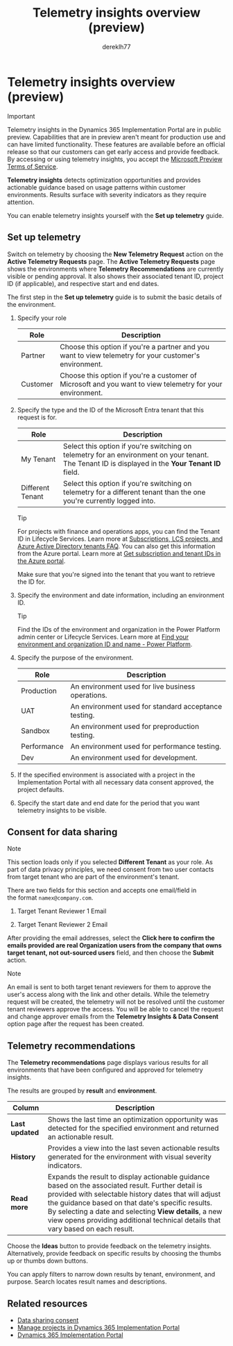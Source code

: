 ﻿---
title: Telemetry insights overview (preview) 
description: Learn how to set up and use telemetry insights, including overviews on feature details, requesting access and data consent.
author: dereklh77
ms.author: meesposi
ms.topic: article
ms.date: 04/16/2024
---

# Telemetry insights overview (preview)
<!--[This article is prerelease documentation and is subject to change.]-->

> [!IMPORTANT]
> Telemetry insights in the Dynamics 365 Implementation Portal are in public preview. Capabilities that are in preview aren't meant for production use and can have limited functionality. These features are available before an official release so that our customers can get early access and provide feedback.
> By accessing or using telemetry insights, you accept the [Microsoft Preview Terms of Service](https://go.microsoft.com/fwlink/?linkid=2242556).

**Telemetry insights** detects optimization opportunities and provides actionable guidance based on usage patterns within customer environments. Results surface with severity indicators as they require attention.

You can enable telemetry insights yourself with the **Set up telemetry** guide.

## Set up telemetry

Switch on telemetry by choosing the **New Telemetry Request** action on the **Active Telemetry Requests** page. The **Active Telemetry Requests** page shows the environments where **Telemetry Recommendations** are currently visible or pending approval. It also shows their associated tenant ID, project ID (if applicable), and respective start and end dates. 

The first step in the **Set up telemetry** guide is to submit the basic details of the environment.

1. Specify your role

    | Role | Description |
    |------|-------------|
    | Partner | Choose this option if you're a partner and you want to view telemetry for your customer's environment.
    | Customer | Choose this option if you're a customer of Microsoft and you want to view telemetry for your environment.

2. Specify the type and the ID of the Microsoft Entra tenant that this request is for.

    | Role | Description |
    |------|-------------|
    | My Tenant | Select this option if you're switching on telemetry for an environment on your tenant. The Tenant ID is displayed in the **Your Tenant ID** field. |
    | Different Tenant | Select this option if you're switching on telemetry for a different tenant than the one you're currently logged into. |

    > [!TIP]
   > For projects with finance and operations apps, you can find the Tenant ID in Lifecycle Services. Learn more at [Subscriptions, LCS projects, and Azure Active Directory tenants FAQ](/dynamics365/fin-ops-core/dev-itpro/get-started/subscription-overview#how-can-i-find-the-tenant-name-and-tenant-id-within-lcs). You can also get this information from the Azure portal. Learn more at [Get subscription and tenant IDs in the Azure portal](/azure/azure-portal/get-subscription-tenant-id#find-your-microsoft-entra-tenant).

    Make sure that you're signed into the tenant that you want to retrieve the ID for.

3. Specify the environment and date information, including an environment ID.

    > [!TIP]
   > Find the IDs of the environment and organization  in the Power Platform admin center or Lifecycle Services. Learn more at [Find your environment and organization ID and name - Power Platform](/power-platform/admin/determine-org-id-name).

4. Specify the purpose of the environment.

    | Role | Description |
    |------|-------------|
    | Production | An environment used for live business operations.|
    | UAT | An environment used for standard acceptance testing.|
    | Sandbox | An environment used for preproduction testing.|
    | Performance | An environment used for performance testing.|
    | Dev | An environment used for development.|

5. If the specified environment is associated with a project in the Implementation Portal with all necessary data consent approved, the project defaults.

6. Specify the start date and end date for the period that you want telemetry insights to be visible.

## Consent for data sharing

> [!NOTE]
> This section loads only if you selected **Different Tenant** as your role. As part of data privacy principles, we need consent from two user contacts from target tenant who are part of the environment's tenant.

There are two fields for this section and accepts one email/field in the format `namex@company.com`.

1. Target Tenant Reviewer 1 Email

2. Target Tenant Reviewer 2 Email

After providing the email addresses, select the **Click here to confirm the emails provided are real Organization users from the company that owns target tenant, not out-sourced users** field, and then choose the **Submit** action.

> [!NOTE]
> An email is sent to both target tenant reviewers for them to approve the user's access along with the link and other details. While the telemetry request will be created, the telemetry will not be resolved until the customer tenant reviewers approve the access. You will be able to cancel the request and change approver emails from the **Telemetry Insights & Data Consent** option page after the request has been created.

## Telemetry recommendations

The **Telemetry recommendations** page displays various results for all environments that have been configured and approved for telemetry insights.

The results are grouped by **result** and **environment**. 

| Column | Description |
|------|-------------|
| **Last updated** | Shows the last time an optimization opportunity was detected for the specified environment and returned an actionable result.|
| **History** | Provides a view into the last seven actionable results generated for the environment with visual severity indicators. |
| **Read more**| Expands the result to display actionable guidance based on the associated result. Further detail is provided with selectable history dates that will adjust the guidance based on that date's specific results. By selecting a date and selecting **View details**, a new view opens providing additional technical details that vary based on each result.|

Choose the **Ideas** button to provide feedback on the telemetry insights. Alternatively, provide feedback on specific results by choosing the thumbs up or thumbs down buttons.

You can apply filters to narrow down results by tenant, environment, and purpose. Search locates result names and descriptions.  

## Related resources

- [Data sharing consent](data-sharing-consent.md)  
- [Manage projects in Dynamics 365 Implementation Portal](manage-projects.md)  
- [Dynamics 365 Implementation Portal](overview.md)  
